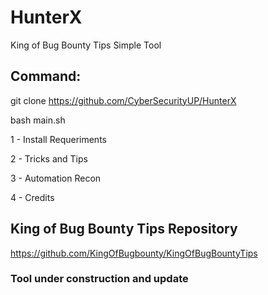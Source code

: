 # HunterX
King of Bug Bounty Tips Simple Tool

## Command: 

git clone https://github.com/CyberSecurityUP/HunterX

bash main.sh

1 - Install Requeriments

2 - Tricks and Tips

3 - Automation Recon

4 - Credits

## King of Bug Bounty Tips Repository

https://github.com/KingOfBugbounty/KingOfBugBountyTips

### Tool under construction and update

